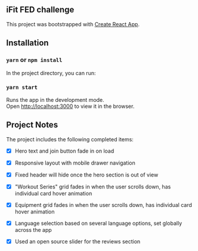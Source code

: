 
## iFit FED challenge

This project was bootstrapped with [Create React App](https://github.com/facebook/create-react-app).

## Installation

### `yarn` or `npm install`

In the project directory, you can run:

### `yarn start`

Runs the app in the development mode.<br />
Open [http://localhost:3000](http://localhost:3000) to view it in the browser.


## Project Notes

The project includes the following completed items:

- [x] Hero text and join button fade in on load
- [x] Responsive layout with mobile drawer navigation
- [x] Fixed header will hide once the hero section is out of view
- [x] "Workout Series" grid fades in when the user scrolls down, has individual card hover animation
- [x] Equipment grid fades in when the user scrolls down, has individual card hover animation
- [x] Language selection based on several language options, set globally across the app
- [x] Used an open source slider for the reviews section



